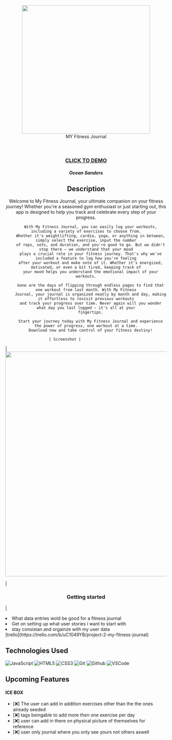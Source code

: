 <div id="header" align="center">

   <img src="https://th.bing.com/th/id/OIP.q4SMumyuMNh8aQa0qT5GDQHaEK?rs=1&pid=ImgDetMain" height="400">

</div>

  <div id="description" align="center">

  <header>MY Fitness Journal</header>


  ### [CLICK TO DEMO](https://fitness-journal-08c1c62b28e2.herokuapp.com/entries)

  ##### Ocean Sanders


  ##  Description

Welcome to My Fitness Journal, your ultimate companion on your fitness journey! Whether you're a seasoned gym
        enthusiast or just starting out, this app is designed to help you track and celebrate every step of your
        progress.

        With My Fitness Journal, you can easily log your workouts, including a variety of exercises to choose from.
        Whether it's weightlifting, cardio, yoga, or anything in between, simply select the exercise, input the number
        of reps, sets, and duration, and you're good to go. But we didn't stop there – we understand that your mood
        plays a crucial role in your fitness journey. That's why we've included a feature to log how you're feeling
        after your workout and make note of it. Whether it's energized, motivated, or even a bit tired, keeping track of
        your mood helps you understand the emotional impact of your workouts.

        Gone are the days of flipping through endless pages to find that one workout from last month. With My Fitness
        Journal, your journal is organized neatly by month and day, making it effortless to revisit previous workouts
        and track your progress over time. Never again will you wonder what day you last logged – it's all at your
        fingertips.

        Start your journey today with My Fitness Journal and experience the power of progress, one workout at a time.
        Download now and take control of your fitness destiny!
  </div> 

                       | Screenshot |
  <div> | 
  <img src="https://i.imgur.com/F44uGxd.png"width="700"></div>

  | <h3 align="center">Getting started</h3> | 
  <div>
      <li>What data entries wold be good for a fitness journal</li>
      <li>Get on setting up what user stories i want to start with </li>
      <li>stay consistan and orgainze with my user data</li>
      [trello](https://trello.com/b/uC1049YB/project-2-my-fitness-journal)
</div>

  ##  Technologies Used


  ![JavaScript](https://img.shields.io/badge/-JavaScript-05122A?style=flat&logo=javascript)
  ![HTML5](https://img.shields.io/badge/-HTML5-05122A?style=flat&logo=html5)
  ![CSS3](https://img.shields.io/badge/-CSS-05122A?style=flat&logo=css3)
  ![Git](https://img.shields.io/badge/-Git-05122A?style=flat&logo=git)
  ![Github](https://img.shields.io/badge/-GitHub-05122A?style=flat&logo=github)
  ![VSCode](https://img.shields.io/badge/-VS_Code-05122A?style=flat&logo=visualstudio)
 
  ##  Upcoming Features
<h4>ICE BOX</h4>

- [:x:] The user can add in addition exercises other than the the ones already seeded
- [:x:] tags beingable to add more then one exercise per day
- [:x:] user can add in there on physical picture of themselves for reference
- [:x:] user only journal where you only see yours not others aswell